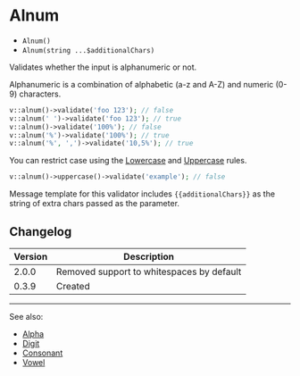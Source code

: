 # Alnum

- `Alnum()`
- `Alnum(string ...$additionalChars)`

Validates whether the input is alphanumeric or not.

Alphanumeric is a combination of alphabetic (a-z and A-Z) and numeric (0-9)
characters.

```php
v::alnum()->validate('foo 123'); // false
v::alnum(' ')->validate('foo 123'); // true
v::alnum()->validate('100%'); // false
v::alnum('%')->validate('100%'); // true
v::alnum('%', ',')->validate('10,5%'); // true
```

You can restrict case using the [Lowercase](Lowercase.md) and
[Uppercase](Uppercase.md) rules.

```php
v::alnum()->uppercase()->validate('example'); // false
```

Message template for this validator includes `{{additionalChars}}` as the string
of extra chars passed as the parameter.

## Changelog

Version | Description
--------|-------------
  2.0.0 | Removed support to whitespaces by default
  0.3.9 | Created

***
See also:

- [Alpha](Alpha.md)
- [Digit](Digit.md)
- [Consonant](Consonant.md)
- [Vowel](Vowel.md)
